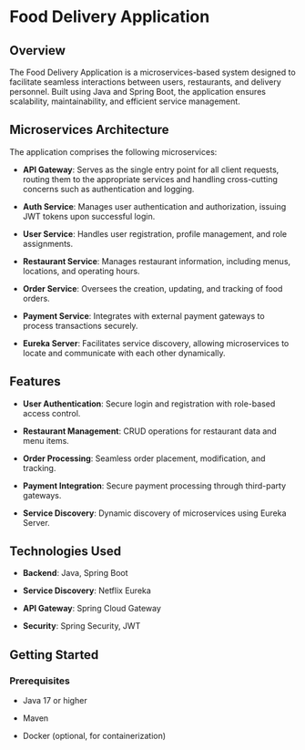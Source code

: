# Food Delivery Application

## Overview

The Food Delivery Application is a microservices-based system designed to facilitate seamless interactions between users, restaurants, and delivery personnel. Built using Java and Spring Boot, the application ensures scalability, maintainability, and efficient service management.

## Microservices Architecture

The application comprises the following microservices:

- **API Gateway**: Serves as the single entry point for all client requests, routing them to the appropriate services and handling cross-cutting concerns such as authentication and logging.

- **Auth Service**: Manages user authentication and authorization, issuing JWT tokens upon successful login.

- **User Service**: Handles user registration, profile management, and role assignments.

- **Restaurant Service**: Manages restaurant information, including menus, locations, and operating hours.

- **Order Service**: Oversees the creation, updating, and tracking of food orders.

- **Payment Service**: Integrates with external payment gateways to process transactions securely.

- **Eureka Server**: Facilitates service discovery, allowing microservices to locate and communicate with each other dynamically.

## Features

- **User Authentication**: Secure login and registration with role-based access control.

- **Restaurant Management**: CRUD operations for restaurant data and menu items.

- **Order Processing**: Seamless order placement, modification, and tracking.

- **Payment Integration**: Secure payment processing through third-party gateways.

- **Service Discovery**: Dynamic discovery of microservices using Eureka Server.

## Technologies Used

- **Backend**: Java, Spring Boot

- **Service Discovery**: Netflix Eureka

- **API Gateway**: Spring Cloud Gateway

- **Security**: Spring Security, JWT

## Getting Started

### Prerequisites

- Java 17 or higher

- Maven

- Docker (optional, for containerization)

